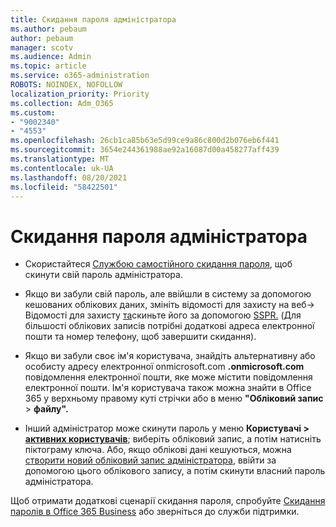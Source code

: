 ```yaml
---
title: Скидання пароля адміністратора
ms.author: pebaum
author: pebaum
manager: scotv
ms.audience: Admin
ms.topic: article
ms.service: o365-administration
ROBOTS: NOINDEX, NOFOLLOW
localization_priority: Priority
ms.collection: Adm_O365
ms.custom:
- "9002340"
- "4553"
ms.openlocfilehash: 26cb1ca85b63e5d99ce9a86c800d2b076eb6f441
ms.sourcegitcommit: 3654e244361988ae92a16087d00a458277aff439
ms.translationtype: MT
ms.contentlocale: uk-UA
ms.lasthandoff: 08/20/2021
ms.locfileid: "58422501"
---
```

# <a name="admin-password-reset"></a>Скидання пароля адміністратора

- Скористайтеся [Службою самостійного скидання пароля](https://passwordreset.microsoftonline.com/), щоб скинути свій пароль адміністратора.

- Якщо ви забули свій пароль, але ввійшли в систему за допомогою кешованих облікових даних, змініть відомості для захисту на веб-> Відомості для захисту [та](https://mysignins.microsoft.com/security-info)скиньте його за допомогою [SSPR.](https://passwordreset.microsoftonline.com/) (Для більшості облікових записів потрібні додаткові адреса електронної пошти та номер телефону, щоб завершити скидання).

- Якщо ви забули своє ім'я користувача, знайдіть альтернативну або особисту адресу електронної onmicrosoft.com **.onmicrosoft.com** повідомлення електронної пошти, яке може містити повідомлення електронної пошти.  Ім'я користувача також можна знайти в Office 365 у верхньому правому куті стрічки або в меню **"Обліковий запис**  >  **файлу".**

- Інший адміністратор може скинути пароль у меню **Користувачі > [активних користувачів](https://portal.office.com/adminportal/home#/users)**; виберіть обліковий запис, а потім натисніть піктограму ключа.  Або, якщо облікові дані кешуються, можна [створити новий обліковий запис адміністратора](https://portal.office.com/adminportal/home#/users), ввійти за допомогою цього облікового запису, а потім скинути власний пароль адміністратора.

Щоб отримати додаткові сценарії скидання пароля, спробуйте [Скидання паролів в Office 365 Business](https://docs.microsoft.com/microsoft-365/admin/add-users/reset-passwords) або зверніться до служби підтримки.
